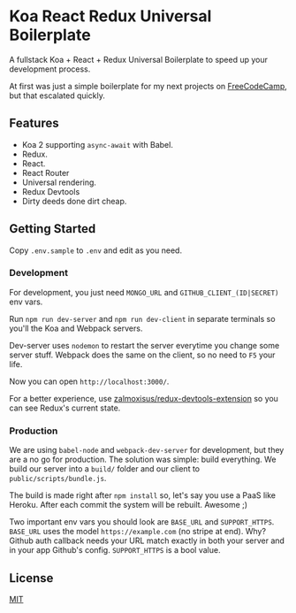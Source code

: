 # Koa React Redux Universal Boilerplate

A fullstack Koa + React + Redux Universal Boilerplate to speed up your development process.

At first was just a simple boilerplate for my next projects on [FreeCodeCamp](https://www.freecodecamp.com), but that escalated quickly.

## Features

* Koa 2 supporting `async-await` with Babel.
* Redux.
* React.
* React Router
* Universal rendering.
* Redux Devtools
* Dirty deeds done dirt cheap.

## Getting Started

Copy `.env.sample` to `.env` and edit as you need.

### Development

For development, you just need `MONGO_URL` and `GITHUB_CLIENT_(ID|SECRET)` env vars.

Run `npm run dev-server` and `npm run dev-client` in separate terminals so you'll the Koa and Webpack servers.

Dev-server uses `nodemon` to restart the server everytime you change some server stuff. Webpack does the same on the client, so no need to `F5` your life.

Now you can open `http://localhost:3000/`.

For a better experience, use [zalmoxisus/redux-devtools-extension](https://github.com/zalmoxisus/redux-devtools-extension#implementation) so you can see Redux's current state.

### Production

We are using `babel-node` and `webpack-dev-server` for development, but they are a no go for production. The solution was simple: build everything. We build our server into a `build/` folder and our client to `public/scripts/bundle.js`.

The build is made right after `npm install` so, let's say you use a PaaS like Heroku. After each commit the system will be rebuilt. Awesome ;)

Two important env vars you should look are `BASE_URL` and `SUPPORT_HTTPS`. `BASE_URL` uses the model `https://example.com` (no stripe at end). Why? Github auth callback needs your URL match exactly in both your server and in your app Github's config. `SUPPORT_HTTPS` is a bool value.

## License

[MIT](LICENSE.md)
